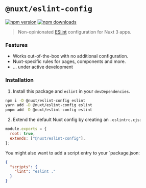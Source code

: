 # `@nuxt/eslint-config`

[![npm version][npm-version-src]][npm-version-href]
[![npm downloads][npm-downloads-src]][npm-downloads-href]

> Non-opinionated [ESlint](https://eslint.org/) configuration for Nuxt 3 apps.

### Features

- Works out-of-the-box with no additional configuration.
- Nuxt-specific rules for pages, components and more.
- ... under active development

### Installation

1. Install this package and `eslint` in your `devDependencies`.

```bash
npm i -D @nuxt/eslint-config eslint
yarn add -D @nuxt/eslint-config eslint
pnpm add -D @nuxt/eslint-config eslint
```

2. Extend the default Nuxt config by creating an `.eslintrc.cjs`:

```js
module.exports = {
  root: true,
  extends: ["@nuxt/eslint-config"],
};
```

You might also want to add a script entry to your `package.json:

```json
{
  "scripts": {
    "lint": "eslint ."
  }
}
```

<!-- Badges -->

[npm-version-src]: https://img.shields.io/npm/v/@nuxt/eslint-config?style=flat-square
[npm-version-href]: https://npmjs.com/package/@nuxt/eslint-config
[npm-downloads-src]: https://img.shields.io/npm/dm/@nuxt/eslint-config?style=flat-square
[npm-downloads-href]: https://npmjs.com/package/@nuxt/eslint-config
[github-actions-src]: https://img.shields.io/github/workflow/status/nuxt/eslint-config/ci/main?style=flat-square
[github-actions-href]: https://github.com/nuxt/eslint-config/actions?query=workflow%3Aci
[codecov-src]: https://img.shields.io/codecov/c/gh/nuxt/eslint-config/main?style=flat-square
[codecov-href]: https://codecov.io/gh/nuxt/eslint-config
[lgtm-src]: https://img.shields.io/lgtm/grade/javascript/github/nuxt/eslint-config?style=flat-square
[lgtm-href]: https://lgtm.com/projects/g/nuxt/eslint-config
[bundlephobia-src]: https://img.shields.io/bundlephobia/minzip/@nuxt/eslint-config?style=flat-square
[bundlephobia-href]: https://bundlephobia.com/package/@nuxt/eslint-config

